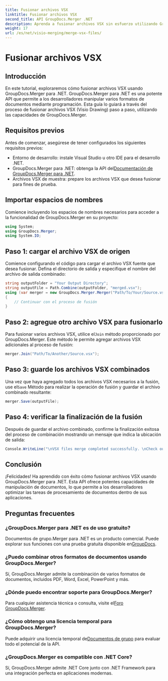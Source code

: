 ```yaml
---
title: Fusionar archivos VSX
linktitle: Fusionar archivos VSX
second_title: API GroupDocs.Merger .NET
description: Aprenda a fusionar archivos VSX sin esfuerzo utilizando GroupDocs.Merger para .NET. Esta guía completa simplifica las tareas de manipulación de documentos.
weight: 17
url: /es/net/visio-merging/merge-vsx-files/
---
```


# Fusionar archivos VSX

## Introducción
En este tutorial, exploraremos cómo fusionar archivos VSX usando GroupDocs.Merger para .NET. GroupDocs.Merger para .NET es una potente API que permite a los desarrolladores manipular varios formatos de documentos mediante programación. Esta guía lo guiará a través del proceso de fusionar archivos VSX (Visio Drawing) paso a paso, utilizando las capacidades de GroupDocs.Merger.
## Requisitos previos
Antes de comenzar, asegúrese de tener configurados los siguientes requisitos previos:
- Entorno de desarrollo: instale Visual Studio u otro IDE para el desarrollo .NET.
-  GroupDocs.Merger para .NET: obtenga la API del[Documentación de GroupDocs.Merger para .NET](https://tutorials.groupdocs.com/merger/net/).
- Archivos VSX de muestra: prepare los archivos VSX que desea fusionar para fines de prueba.

## Importar espacios de nombres
Comience incluyendo los espacios de nombres necesarios para acceder a la funcionalidad de GroupDocs.Merger en su proyecto:
```csharp
using System; 
using GroupDocs.Merger;
using System.IO;
```
## Paso 1: cargar el archivo VSX de origen
Comience configurando el código para cargar el archivo VSX fuente que desea fusionar. Defina el directorio de salida y especifique el nombre del archivo de salida combinado:
```csharp
string outputFolder = "Your Output Directory";
string outputFile = Path.Combine(outputFolder, "merged.vsx");
using (var merger = new GroupDocs.Merger.Merger("Path/To/Your/Source.vsx"))
{
    // Continuar con el proceso de fusión
}
```
## Paso 2: agregue otro archivo VSX para fusionarlo
 Para fusionar varios archivos VSX, utilice el`Join` método proporcionado por GroupDocs.Merger. Este método le permite agregar archivos VSX adicionales al proceso de fusión:
```csharp
merger.Join("Path/To/Another/Source.vsx");
```
## Paso 3: guarde los archivos VSX combinados
 Una vez que haya agregado todos los archivos VSX necesarios a la fusión, use el`Save` Método para realizar la operación de fusión y guardar el archivo combinado resultante:
```csharp
merger.Save(outputFile);
```
## Paso 4: verificar la finalización de la fusión
Después de guardar el archivo combinado, confirme la finalización exitosa del proceso de combinación mostrando un mensaje que indica la ubicación de salida:
```csharp
Console.WriteLine("\nVSX files merge completed successfully. \nCheck output in {0}", outputFolder);
```

## Conclusión
¡Felicidades! Ha aprendido con éxito cómo fusionar archivos VSX usando GroupDocs.Merger para .NET. Esta API ofrece potentes capacidades de manipulación de documentos, lo que permite a los desarrolladores optimizar las tareas de procesamiento de documentos dentro de sus aplicaciones.

## Preguntas frecuentes
### ¿GroupDocs.Merger para .NET es de uso gratuito?
 Documentos de grupo.Merger para .NET es un producto comercial. Puede explorar sus funciones con una prueba gratuita disponible en[GroupDocs](https://releases.groupdocs.com/).
### ¿Puedo combinar otros formatos de documentos usando GroupDocs.Merger?
Sí, GroupDocs.Merger admite la combinación de varios formatos de documentos, incluidos PDF, Word, Excel, PowerPoint y más.
### ¿Dónde puedo encontrar soporte para GroupDocs.Merger?
 Para cualquier asistencia técnica o consulta, visite el[Foro GroupDocs.Merger](https://forum.groupdocs.com/c/merger/32).
### ¿Cómo obtengo una licencia temporal para GroupDocs.Merger?
 Puede adquirir una licencia temporal de[Documentos de grupo](https://purchase.groupdocs.com/temporary-license/) para evaluar todo el potencial de la API.
### ¿GroupDocs.Merger es compatible con .NET Core?
Sí, GroupDocs.Merger admite .NET Core junto con .NET Framework para una integración perfecta en aplicaciones modernas.